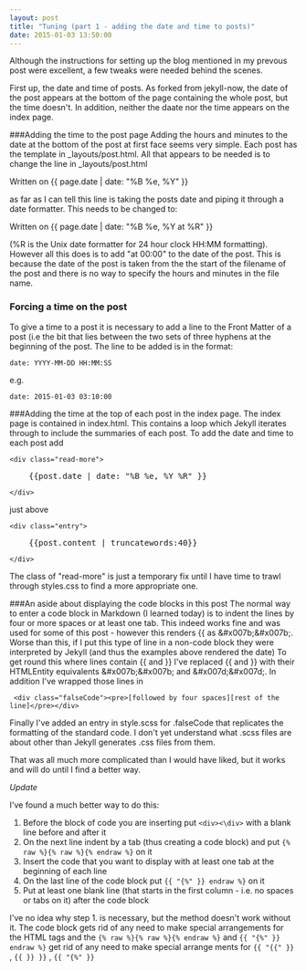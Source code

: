 ```yaml
---
layout: post
title: "Tuning (part 1 - adding the date and time to posts)"
date: 2015-01-03 13:50:00
---
```


Although the instructions for setting up the blog mentioned in my prevous post were excellent, a few tweaks were needed behind the scenes.

First up, the date and time of posts.  As forked from jekyll-now, the date of the post appears at the bottom of the page containing the whole post, but the time doesn't. In addition, neither the daate nor the time appears on the index page.

###Adding the time to the post page
Adding the hours and minutes to the date at the bottom of the post at first face seems very simple.  Each post has the template in _layouts/post.html.  All that appears to be needed is to change the line in _layouts/post.html

<div class="falseCode">Written on &#x007b;&#x007b;  page.date | date: "%B %e, %Y" &#x007d;&#x007d;</div>

as far as I can tell this line is taking the posts date and piping it through a date formatter.  This needs to be changed to:  

<div class="falseCode">Written on &#x007b;&#x007b; page.date | date: "%B %e, %Y at %R" &#x007d;&#x007d;</div> 

    

(%R is the Unix date formatter for 24 hour clock HH:MM formatting).  However all this does is to add "at 00:00" to the date of the post.  This is because the date of the post is taken from the the start of the filename of the post and there is no way to specify the hours and minutes in the file name.

### Forcing a time on the post
To give a time to a post it is necessary to add a line to the Front Matter of a post (i.e the bit that lies between the two sets of three hyphens at the beginning of the post.  The line to be added is in the format:

    date: YYYY-MM-DD HH:MM:SS

e.g.

    date: 2015-01-03 03:10:00

###Adding the time at the top of each post in the index page.
The index page is contained in index.html.  This contains a loop which Jekyll iterates through to include the summaries of each post.  To add the date and time to each post add

    <div class="read-more">
    
   <div class="falseCode"><pre>    &#x007b;&#x007b;post.date | date: "%B %e, %Y %R" &#x007d;&#x007d;</pre>

    </div>
        
just above

    <div class="entry">

<div class="falseCode"><pre>    &#x007b;&#x007b;post.content | truncatewords:40&#x007d;&#x007d;</pre></div>

    </div>
    
The class of "read-more" is just a temporary fix until I have time to trawl through styles.css to find a more appropriate one.

###An aside about displaying the code blocks in this post
The normal way to enter a code block in Markdown (I learned today) is to indent the lines by four or more spaces or at least one tab.  This indeed works fine and was used for some of this post - however this renders <span class="falseCode">&#x007b;&#x007b;</span> as <span class="falseCode">&amp;#x007b;&amp;#x007b;</span>.  Worse than this, if I put this type of line in a non-code block they were interpreted by Jekyll (and thus the examples above rendered the date)
To get round this where lines contain <span class="falseCode">&#x007b;&#x007b;</span> and <span class="falseCode">&#x007d;&#x007d;</span> I've replaced <span class="falseCode">&#x007b;&#x007b;</span> and <span class="falseCode">&#x007d;&#x007d;</span>  with their HTMLEntity equivalents <span class="falseCode">&amp;#x007b;&amp;#x007b;</span> and <span class="falseCode">&amp;#x007d;&amp;#x007d;</span>.  In addition I've wrapped those lines in 
   
     <div class="falseCode"><pre>[followed by four spaces][rest of the line]</pre></div>
     
Finally I've added an entry in style.scss for <span class="falseCode"> .falseCode </span> that replicates the formatting of the standard <span class="falseCode">code</span>. I don't yet understand what .scss files are about other than Jekyll generates .css files from them.

That was all much more complicated than I would have liked, but it works and will do until I find a better way.

*Update*

I've found a much better way to do this:

1. Before the block of code you are inserting put `<div><\div>` with a blank line before and after it
2. On the next line indent by a tab (thus creating a code block) and put `{% raw %}{% raw %}{% endraw %}` on it
3. Insert the code that you want to display with at least one tab at the beginning of each line
4. On the last line of the code block put `{{ "{%" }} endraw %}` on it
5. Put at least one blank line (that starts in the first column - i.e. no spaces or tabs on it) after the code block

I've no idea why step 1. is necessary, but the method doesn't work without it. The code block gets rid of any need to make special arrangements for the HTML tags and the `{% raw %}{% raw %}{% endraw %}` and `{{ "{%" }} endraw %}` get rid of any need to make special arrange ments for  `{{ "{{" }}` , `{{ }} }}` , `{{ "{%" }}` 

